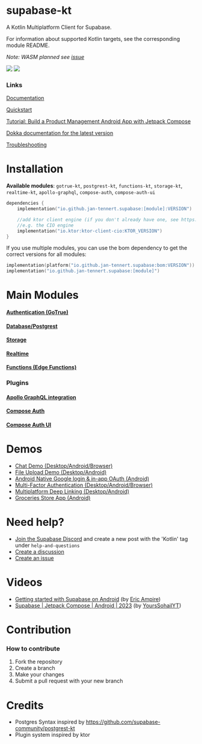 # supabase-kt

A Kotlin Multiplatform Client for Supabase.

For information about supported Kotlin targets, see the corresponding module README.

*Note: WASM planned see [issue](https://github.com/supabase-community/supabase-kt/issues/86)*

[![](https://img.shields.io/github/release/supabase-community/supabase-kt?label=stable)](https://github.com/supabase-community/supabase-kt/releases) [![](https://img.shields.io/maven-central/v/io.github.jan-tennert.supabase/supabase-kt?label=experimental)](https://central.sonatype.com/search?q=io.github.jan.supabase&smo=true)

### Links

[Documentation](https://supabase.com/docs/reference/kotlin/introduction)

[Quickstart](https://supabase.com/docs/guides/getting-started/quickstarts/kotlin)

[Tutorial: Build a Product Management Android App with Jetpack Compose](https://supabase.com/docs/guides/getting-started/tutorials/with-kotlin)

[Dokka documentation for the latest version](https://supabase-community.github.io/supabase-kt/)

[Troubleshooting](https://github.com/supabase-community/supabase-kt/wiki/Troubleshooting)

# Installation

**Available modules**: `gotrue-kt`, `postgrest-kt`, `functions-kt`, `storage-kt`, `realtime-kt`, `apollo-graphql`, `compose-auth`, `compose-auth-ui`

```kotlin
dependencies {
    implementation("io.github.jan-tennert.supabase:[module]:VERSION")

    //add ktor client engine (if you don't already have one, see https://ktor.io/docs/http-client-engines.html for all engines)
    //e.g. the CIO engine
    implementation("io.ktor:ktor-client-cio:KTOR_VERSION")
}
```

If you use multiple modules, you can use the bom dependency to get the correct versions for all
modules:

```kotlin
implementation(platform("io.github.jan-tennert.supabase:bom:VERSION"))
implementation("io.github.jan-tennert.supabase:[module]")
```

# Main Modules

#### [Authentication (GoTrue)](/GoTrue)

#### [Database/Postgrest](/Postgrest)

#### [Storage](/Storage)

#### [Realtime](/Realtime)

#### [Functions (Edge Functions)](/Functions)

### Plugins

#### [Apollo GraphQL integration](/plugins/ApolloGraphQL)

#### [Compose Auth](/plugins/ComposeAuth)

#### [Compose Auth UI](/plugins/ComposeAuthUI)

# Demos

- [Chat Demo (Desktop/Android/Browser)](https://github.com/supabase-community/supabase-kt/tree/master/demos/chat-demo-mpp)
- [File Upload Demo (Desktop/Android)](https://github.com/supabase-community/supabase-kt/tree/master/demos/file-upload)
- [Android Native Google login & in-app OAuth (Android)](https://github.com/supabase-community/supabase-kt/tree/master/demos/android-login)
- [Multi-Factor Authentication (Desktop/Android/Browser)](https://github.com/supabase-community/supabase-kt/tree/master/demos/multi-factor-authentication)
- [Multiplatform Deep Linking (Desktop/Android)](https://github.com/supabase-community/supabase-kt/tree/master/demos/multiplatform-deeplinks)
- [Groceries Store App (Android)](https://github.com/hieuwu/android-groceries-store)

# Need help?

- [Join the Supabase Discord](https://discord.supabase.com) and create a new post with the 'Kotlin' tag under `help-and-questions`
- [Create a discussion](https://github.com/supabase-community/supabase-kt/discussions/new/choose)
- [Create an issue](https://github.com/supabase-community/supabase-kt/issues/new/choose)

# Videos

- [Getting started with Supabase on Android](https://www.youtube.com/watch?v=SGr73sWMX6w) (by [Eric Ampire](https://www.youtube.com/@eric-ampire))
- [Supabase | Jetpack Compose | Android | 2023](https://www.youtube.com/playlist?list=PL91kV_wdjTlcGQdcZzkuid094as5eUlwU) (by [YoursSohailYT](https://www.youtube.com/@YoursSohailYT))

# Contribution

### How to contribute

1. Fork the repository
2. Create a branch
3. Make your changes
4. Submit a pull request with your new branch

# Credits

- Postgres Syntax inspired by https://github.com/supabase-community/postgrest-kt
- Plugin system inspired by ktor
